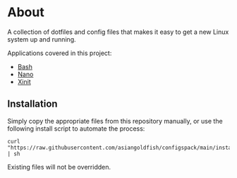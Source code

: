 # About

A collection of dotfiles and config files that makes it easy to get a new Linux system up and running.

Applications covered in this project:
- [Bash](bashrc)
- [Nano](nanorc)
- [Xinit](xinitrc)

## Installation

Simply copy the appropriate files from this repository manually, or use the following install script to automate the process:
```
curl "https://raw.githubusercontent.com/asiangoldfish/configspack/main/install.sh" | sh
```
Existing files will not be overridden.
